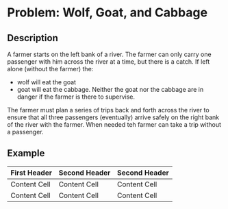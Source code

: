 # Problem: Wolf, Goat, and Cabbage

## Description

A farmer starts on the left bank of a river. The farmer can only carry one passenger with him across the river at a time, but there is a catch. If left alone (without the farmer) the:
* wolf will eat the goat
* goat will eat the cabbage.
Neither the goat nor the cabbage are in danger if the farmer is there to supervise.

The farmer must plan a series of trips back and forth across the river to ensure that all three passengers (eventually) arrive safely on the right bank of the river with the farmer. When needed teh farmer can take a trip without a passenger.

## Example

| First Header  | Second Header | Second Header |
| ------------- | ------------- | ------------- |
| Content Cell  | Content Cell  | Content Cell  |
| Content Cell  | Content Cell  | Content Cell  |

